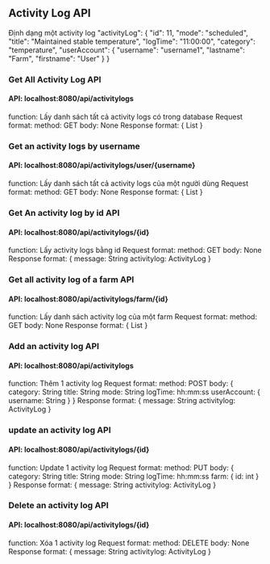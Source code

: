 ## Activity Log API
Định dạng một activity log
"activityLog": {
    "id": 11,
    "mode": "scheduled",
    "title": "Maintained stable temperature",
    "logTime": "11:00:00",
    "category": "temperature",
    "userAccount": {
        "username": "username1",
        "lastname": "Farm",
        "firstname": "User"
    }
}
### Get All Activity Log API
#### API: localhost:8080/api/activitylogs
function: Lấy danh sách tất cả activity logs có trong database
Request format:
method: GET
body: None
Response format:
{
    List<ActivityLog>
}

### Get an activity logs by username
#### API: localhost:8080/api/activitylogs/user/{username}
function: Lấy danh sách tất cả activity logs của một người dùng
Request format:
method: GET
body: None
Response format:
{
    List<ActivityLog>
}

### Get An activity log by id API
#### API: localhost:8080/api/activitylogs/{id}
function: Lấy activity logs bằng id
Request format:
method: GET
body: None
Response format:
{
    message: String
    activitylog: ActivityLog
}

### Get all activity log of a farm API
#### API: localhost:8080/api/activitylogs/farm/{id}
function: Lấy danh sách activity log của một farm
Request format:
method: GET
body: None
Response format:
{
    List<Activity Log>
}

### Add an activity log API
#### API: localhost:8080/api/activitylogs
function: Thêm 1 activity log
Request format:
method: POST
body:
{
    category: String
    title: String
    mode: String
    logTime: hh:mm:ss
    userAccount: {
        username: String
    }
}
Response format:
{
    message: String
    activitylog: ActivityLog
}

### update an activity log API
#### API: localhost:8080/api/activitylogs/{id}
function: Update 1 activity log
Request format:
method: PUT
body:
{
    category: String
    title: String
    mode: String
    logTime: hh:mm:ss
    farm: {
        id: int
    }
}
Response format:
{
    message: String
    activitylog: ActivityLog
}

### Delete an activity log API
#### API: localhost:8080/api/activitylogs/{id}
function: Xóa 1 activity log
Request format:
method: DELETE
body: None
Response format:
{
    message: String
    activitylog: ActivityLog
}